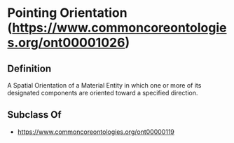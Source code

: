 # Pointing Orientation (https://www.commoncoreontologies.org/ont00001026)

## Definition
A Spatial Orientation of a Material Entity in which one or more of its designated components are oriented toward a specified direction.

## Subclass Of
- https://www.commoncoreontologies.org/ont00000119

